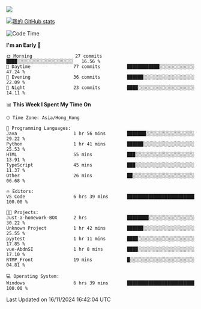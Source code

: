 <img align="center" src="https://readme-typing-svg.demolab.com/?font=Fira+Code&pause=1000&random=true&width=435&lines=%E2%9D%A4+Hello!+%E2%9D%A4;Welcome+to+my+Github+Profile~;I%27m+a+student+from+SCNU+%26+UoA" />

[![我的 GitHub stats](https://github-readme-stats.vercel.app/api?username=AptS-1547&show_icons=true&theme=ambient_gradient)](https://github.com/anuraghazra/github-readme-stats)

<!--START_SECTION:waka-->
![Code Time](http://img.shields.io/badge/Code%20Time-53%20hrs%2051%20mins-blue)

**I'm an Early 🐤** 

```text
🌞 Morning                27 commits          ████░░░░░░░░░░░░░░░░░░░░░   16.56 % 
🌆 Daytime                77 commits          ████████████░░░░░░░░░░░░░   47.24 % 
🌃 Evening                36 commits          ██████░░░░░░░░░░░░░░░░░░░   22.09 % 
🌙 Night                  23 commits          ████░░░░░░░░░░░░░░░░░░░░░   14.11 % 
```


📊 **This Week I Spent My Time On** 

```text
🕑︎ Time Zone: Asia/Hong_Kong

💬 Programming Languages: 
Java                     1 hr 56 mins        ███████░░░░░░░░░░░░░░░░░░   29.22 % 
Python                   1 hr 41 mins        ██████░░░░░░░░░░░░░░░░░░░   25.53 % 
HTML                     55 mins             ███░░░░░░░░░░░░░░░░░░░░░░   13.91 % 
TypeScript               45 mins             ███░░░░░░░░░░░░░░░░░░░░░░   11.37 % 
Other                    26 mins             ██░░░░░░░░░░░░░░░░░░░░░░░   06.68 % 

🔥 Editors: 
VS Code                  6 hrs 39 mins       █████████████████████████   100.00 % 

🐱‍💻 Projects: 
Just-a-homework-BOX      2 hrs               ████████░░░░░░░░░░░░░░░░░   30.22 % 
Unknown Project          1 hr 42 mins        ██████░░░░░░░░░░░░░░░░░░░   25.55 % 
pyytest                  1 hr 11 mins        ████░░░░░░░░░░░░░░░░░░░░░   17.85 % 
vue-AbdnSI               1 hr 8 mins         ████░░░░░░░░░░░░░░░░░░░░░   17.10 % 
RTMP_Front               19 mins             █░░░░░░░░░░░░░░░░░░░░░░░░   04.81 % 

💻 Operating System: 
Windows                  6 hrs 39 mins       █████████████████████████   100.00 % 
```


 Last Updated on 16/11/2024 16:42:04 UTC
<!--END_SECTION:waka-->
